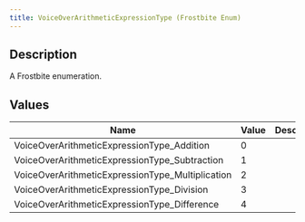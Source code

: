 ```yaml
---
title: VoiceOverArithmeticExpressionType (Frostbite Enum)
---
```

## Description

A Frostbite enumeration.

## Values

| Name                                              | Value | Description |
| ------------------------------------------------- | ----- | ----------- |
| VoiceOverArithmeticExpressionType\_Addition       | 0     |             |
| VoiceOverArithmeticExpressionType\_Subtraction    | 1     |             |
| VoiceOverArithmeticExpressionType\_Multiplication | 2     |             |
| VoiceOverArithmeticExpressionType\_Division       | 3     |             |
| VoiceOverArithmeticExpressionType\_Difference     | 4     |             |
